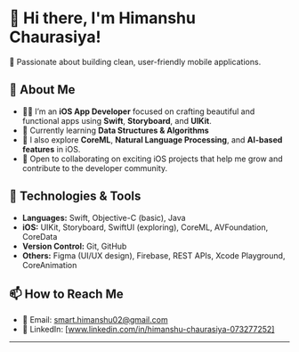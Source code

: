 # 👋 Hi there, I'm Himanshu Chaurasiya!

🎯 Passionate about building clean, user-friendly mobile applications.

## 🚀 About Me
- 🧑‍💻 I’m an **iOS App Developer** focused on crafting beautiful and functional apps using **Swift**, **Storyboard**, and **UIKit**.
- 🌱 Currently learning **Data Structures & Algorithms**
- 🔧 I also explore **CoreML**, **Natural Language Processing**, and **AI-based features** in iOS.
- 🤝 Open to collaborating on exciting iOS projects that help me grow and contribute to the developer community.

## 💼 Technologies & Tools
- **Languages:** Swift, Objective-C (basic), Java
- **iOS:** UIKit, Storyboard, SwiftUI (exploring), CoreML, AVFoundation, CoreData
- **Version Control:** Git, GitHub
- **Others:** Figma (UI/UX design), Firebase, REST APIs, Xcode Playground, CoreAnimation

## 📫 How to Reach Me
- 📩 Email: smart.himanshu02@gmail.com
- 💼 LinkedIn: [www.linkedin.com/in/himanshu-chaurasiya-073277252]

---

<!---
himanshu6392546795/himanshu6392546795 is a ✨ special ✨ repository because its `README.md` (this file) appears on your GitHub profile.
You can click the Preview link to take a look at your changes.
--->
